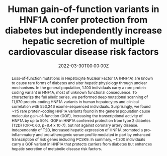 ---
title: "Human gain-of-function variants in HNF1A confer protection from diabetes but independently increase hepatic secretion of multiple cardiovascular disease risk factors"
authors:
- N DeForest, B Kavitha, S Hu, R Issac, M Wang, X Du, CDA Saldanha, J Gylys, R Abagyan, L Najimi, V Mohan, Alnylam Human Genetics, AMP-T2D Consortium, J Flannick, GM Peloso, P Gordts, S Heinz, AM Deaton, AV Khera, J Olefsky, V Radha, AR Majithia
date: "2022-03-30T00:00:00Z"
doi: "https://doi.org/10.1101/2022.03.29.22273133"

# Schedule page publish date (NOT publication's date).
#publishDate: "2017-01-01T00:00:00Z"

# Publication type.
# Legend: 0 = Uncategorized; 1 = Conference paper; 2 = Journal article;
# 3 = Preprint / Working Paper; 4 = Report; 5 = Book; 6 = Book section;
# 7 = Thesis; 8 = Patent
publication_types: ["3"]

# Publication name and optional abbreviated publication name.
publication: "*medRxiv*, March 2022"
publication_short: ""

abstract: Loss-of-function mutations in Hepatocyte Nuclear Factor 1A (HNF1A) are known to cause rare forms of diabetes and alter hepatic physiology through unclear mechanisms. In the general population, 1:100 individuals carry a rare protein-coding variant in HNF1A, most of unknown functional consequence. To characterize the full allelic series, we performed deep mutational scanning of 11,970 protein-coding HNF1A variants in human hepatocytes and clinical correlation with 553,246 exome-sequenced individuals. Surprisingly, we found ~1:5 rare protein-coding HNF1A variants found in the general population cause molecular gain-of-function (GOF), increasing the transcriptional activity of HNF1A by up to 50%. GOF in HNF1A conferred protection from type 2 diabetes (T2D) (OR=0.60, p=8.4 x 10-7), but not against coronary artery disease. Independently of T2D, increased hepatic expression of HNF1A promoted a pro-inflammatory and pro-atherogenic serum profile mediated in part by enhanced transcription of risk genes including PCSK9. In summary, ~1:300 individuals carry a GOF variant in HNF1A that protects carriers from diabetes but enhances hepatic secretion of metabolic disease risk factors.


featured: false

# links:
# - name: ""
#   url: ""
url_pdf: 'https://www.medrxiv.org/content/10.1101/2022.03.29.22273133v1.full.pdf'
url_code: ''
url_dataset: ''
url_poster: ''
url_project: ''
url_slides: ''
url_source: ''
url_video: ''

# Featured image
# To use, add an image named `featured.jpg/png` to your page's folder. 
image:
  caption: 'Image credit: [**Unsplash**](https://unsplash.com/photos/jdD8gXaTZsc)'
  focal_point: ""
  preview_only: false

# Associated Projects (optional).
#   Associate this publication with one or more of your projects.
#   Simply enter your project's folder or file name without extension.
#   E.g. `internal-project` references `content/project/internal-project/index.md`.
#   Otherwise, set `projects: []`.
projects: []

# Slides (optional).
#   Associate this publication with Markdown slides.
#   Simply enter your slide deck's filename without extension.
#   E.g. `slides: "example"` references `content/slides/example/index.md`.
#   Otherwise, set `slides: ""`.
slides: ""
---